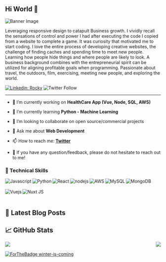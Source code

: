 ## Hi World 👋
![Banner Image](https://media.giphy.com/media/K8a9MxoUxuXxy5BkhI/giphy.gif)

Leveraging responsive design to catapult Business growth.
I vividly recall the sensations of control and power I had after executing the code I copied from a website to complete a game. It was curiosity that motivated me to start coding. I love the entire process of developing creative websites, the challenge of finding caches and spending time to meet new people. Learning how people hide things and where people are likely to look. A business background combines with the entrepreneurial spirit can be utilized for aligning profitable goals when programming. Passionate about travel, the outdoors, film, exercising, meeting new people, and exploring the world.

[![Linkedin: Rocky](https://img.shields.io/badge/-Rocky-blue?style=flat-square&logo=Linkedin&logoColor=white&link=https://www.linkedin.com/in/mrrakeshraj/)](https://www.linkedin.com/in/mrrakeshraj/)
![Twitter Follow](https://img.shields.io/twitter/follow/Mr_RakeshRaj?style=social)

---

- 🔭 I’m currently working on **HealthCare App (Vue, Node, SQL, AWS)**
- 🌱 I’m currently learning **Python - Machine Learning**
- 👯 I’m looking to collaborate on open source/commercial projects
- 💬 Ask me about **Web Development**
- 📫 How to reach me:
  **[Twitter](https://twitter.com/Mr_RakeshRaj)**

- 💬 If you have any question/feedback, please do not hesitate to reach out to me!


### 💼 Technical Skills
<img align="left" alt="Javascript" src="https://img.shields.io/badge/JavaScript-F7DF1E?style=for-the-badge&logo=javascript&logoColor=black" />
<img align="left" alt="Python" src="https://img.shields.io/badge/Python-3776AB?style=for-the-badge&logo=python&logoColor=white" />
<img align="left" alt="React" src="https://img.shields.io/badge/react%20-%2320232a.svg?&style=for-the-badge&logo=react&logoColor=%2361DAFB" />
<img align="left" alt="nodejs" src="https://img.shields.io/badge/node.js%20-%2343853D.svg?&style=for-the-badge&logo=node.js&logoColor=white" />
<img align="left" alt="AWS" src="https://img.shields.io/badge/Amazon%20AWS-%23232F3E?logo=amazon-aws&logoColor=white&style=for-the-badge" />
<img align="left" alt="MySQL" src="https://img.shields.io/badge/MySQL-00000F?style=for-the-badge&logo=mysql&logoColor=white" />
<img align="left" alt="MongoDB" src="https://img.shields.io/badge/MongoDB-4EA94B?style=for-the-badge&logo=mongodb&logoColor=white" />
<br>
<br>
<img align="left" alt="Vuejs" src="https://img.shields.io/badge/Vue.js-35495E?style=for-the-badge&logo=vuedotjs&logoColor=4FC08D" />
<img align="left" alt="Nuxt JS" src="https://img.shields.io/badge/nuxt.js-00C58E?style=for-the-badge&logo=nuxtdotjs&logoColor=white" />

<br>
<br>

## 📝 Latest Blog Posts


## 📈 GitHub Stats

<p align="center">
<img align=left src="https://github-readme-stats.vercel.app/api/top-langs/?username=MrRakeshRaj&theme=blue-green">
<img align=right src="https://github-readme-stats.vercel.app/api?username=MrRakeshRaj&show_icons=true&theme=radical">
</p>

<br>

[![ForTheBadge winter-is-coming](http://ForTheBadge.com/images/badges/winter-is-coming.svg)](http://ForTheBadge.com)

